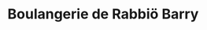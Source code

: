 ---
title: "Boulangerie de Rabbiö Barry"
url: /diomandou/boulangerie-de-rabbioe-barry/
shop: Bäckerei
---